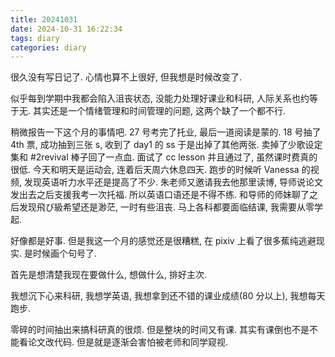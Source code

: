 ```yaml
---
title: 20241031
date: 2024-10-31 16:22:34
tags: diary
categories: diary
---
```


<!-- toc -->

很久没有写日记了. 心情也算不上很好, 但我想是时候改变了.

似乎每到学期中我都会陷入沮丧状态, 没能力处理好课业和科研, 人际关系也约等于无. 其实还是一个情绪管理和时间管理的问题, 这两个缺了一个都不行.

稍微报告一下这个月的事情吧. 27 号考完了托业, 最后一道阅读是蒙的. 18 号抽了 4th 票, 成功抽到三张 s, 收到了 day1 的 ss 于是出掉了其他两张. 卖掉了少歌设定集和 #2revival 棒子回了一点血. 面试了 cc lesson 并且通过了, 虽然课时费真的很低. 今天和明天是运动会, 连着后天周六休息四天. 跑步的时候听 Vanessa 的视频, 发现英语听力水平还是提高了不少. 朱老师又邀请我去他那里读博, 导师说论文发出去之后支援我考一次托福. 所以英语口语还是不得不练. 和导师的师妹聊了之后发现飛び級希望还是渺茫, 一时有些沮丧. 马上各科都要面临结课, 我需要从零学起.

好像都是好事. 但是我这一个月的感觉还是很糟糕, 在 pixiv 上看了很多蕉纯逃避现实. 是时候画个句号了.

首先是想清楚我现在要做什么, 想做什么, 排好主次.

我想沉下心来科研, 我想学英语, 我想拿到还不错的课业成绩(80 分以上), 我想每天跑步.

零碎的时间抽出来搞科研真的很烦. 但是整块的时间又有课. 其实有课倒也不是不能看论文改代码. 但是就是逐渐会害怕被老师和同学窥视.
